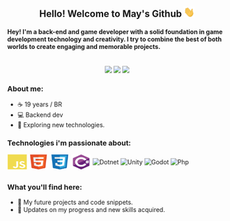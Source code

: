<h2 align= "center">
   Hello! Welcome to May's Github <img src= "https://raw.githubusercontent.com/ABSphreak/ABSphreak/master/gifs/Hi.gif" width= "25px"> </img>
</h2>

#### Hey! I'm a back-end and game developer with a solid foundation in game development technology and creativity. I try to combine the best of both worlds to create engaging and memorable projects.
<p align= "center"><br>
   <a href="mailto:iidealmay@gmail.com" target="_blank">
     <img src="https://img.shields.io/badge/Gmail-D14836?style=for-the-badge&logo=gmail&logoColor=white" target="_blank"></a>
   <a href="https://www.linkedin.com/in/mayara-alves1/" target="_blank">
     <img src="https://img.shields.io/badge/-LinkedIn-%230077B5?style=for-the-badge&logo=linkedin&logoColor=white" target="_blank"></a> 
  <a href="https://www.instagram.com/wzzmay_/" target="_blank">
     <img src="https://img.shields.io/badge/-Instagram-%23E4405F?style=for-the-badge&logo=instagram&logoColor=white" target="_blank"></a>
</p>

### About me:
- ☕️ 19 years / BR
- 💻 Backend dev
- 🌱 Exploring new technologies.

### Technologies i'm passionate about:
<div style="display: inline_block">
   <img align="center" alt="Js" height="35" width="45" src="https://raw.githubusercontent.com/devicons/devicon/master/icons/javascript/javascript-plain.svg">
   <img align="center" alt="HTML" height="35" width="45" src="https://raw.githubusercontent.com/devicons/devicon/master/icons/html5/html5-original.svg">
   <img align="center" alt="CSS" height="35" width="45" src="https://raw.githubusercontent.com/devicons/devicon/master/icons/css3/css3-original.svg">
   <img align="center" alt="Csharp" height="35" width="45" src="https://raw.githubusercontent.com/devicons/devicon/master/icons/csharp/csharp-original.svg">
   <img align="center" alt="Dotnet" height="35" width="45" src="https://cdn.jsdelivr.net/gh/devicons/devicon@latest/icons/dotnetcore/dotnetcore-original.svg">
   <img align="center" alt="Unity" height="35" width="45" src="https://cdn.jsdelivr.net/gh/devicons/devicon@latest/icons/unity/unity-original.svg">
   <img align="center" alt="Godot" height="35" width="45" src="https://cdn.jsdelivr.net/gh/devicons/devicon@latest/icons/godot/godot-original-wordmark.svg">
   <img align="center" alt="Php" height="45" width="45" src="https://cdn.jsdelivr.net/gh/devicons/devicon@latest/icons/php/php-original.svg">
</div>

##

### What you'll find here:
- 💾 My future projects and code snippets.
- 📌 Updates on my progress and new skills acquired.
